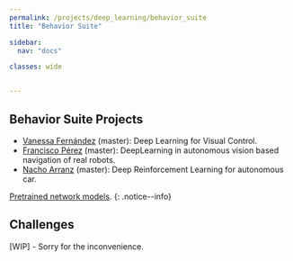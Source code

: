 ```yaml
---
permalink: /projects/deep_learning/behavior_suite
title: "Behavior Suite"

sidebar:
  nav: "docs"

classes: wide


---
```





## Behavior Suite Projects


- [Vanessa Fernández](https://jderobot.org/Vmartinezf-tfm) (master): Deep Learning for Visual Control.
- [Francisco Pérez](https://roboticslaburjc.github.io/2017-tfm-francisco-perez/) (master): DeepLearning in autonomous vision based navigation of real robots.
- [Nacho Arranz](https://roboticslaburjc.github.io/2019-tfm-ignacio-arranz/) (master): Deep Reinforcement Learning for autonomous car.



[Pretrained network models](http://jderobot.org/store/deeplearning-networks/).
{: .notice--info}

## Challenges

[WIP] - Sorry for the inconvenience.